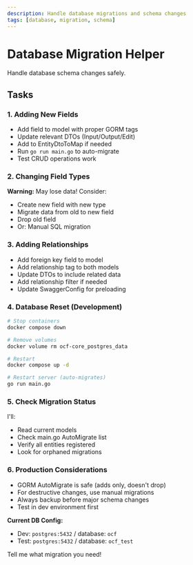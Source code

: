 ```yaml
---
description: Handle database migrations and schema changes
tags: [database, migration, schema]
---
```


# Database Migration Helper

Handle database schema changes safely.

## Tasks

### 1. Adding New Fields
- Add field to model with proper GORM tags
- Update relevant DTOs (Input/Output/Edit)
- Add to EntityDtoToMap if needed
- Run `go run main.go` to auto-migrate
- Test CRUD operations work

### 2. Changing Field Types
**Warning:** May lose data! Consider:
- Create new field with new type
- Migrate data from old to new field
- Drop old field
- Or: Manual SQL migration

### 3. Adding Relationships
- Add foreign key field to model
- Add relationship tag to both models
- Update DTOs to include related data
- Add relationship filter if needed
- Update SwaggerConfig for preloading

### 4. Database Reset (Development)
```bash
# Stop containers
docker compose down

# Remove volumes
docker volume rm ocf-core_postgres_data

# Restart
docker compose up -d

# Restart server (auto-migrates)
go run main.go
```

### 5. Check Migration Status
I'll:
- Read current models
- Check main.go AutoMigrate list
- Verify all entities registered
- Look for orphaned migrations

### 6. Production Considerations
- GORM AutoMigrate is safe (adds only, doesn't drop)
- For destructive changes, use manual migrations
- Always backup before major schema changes
- Test in dev environment first

**Current DB Config:**
- Dev: `postgres:5432` / database: `ocf`
- Test: `postgres:5432` / database: `ocf_test`

Tell me what migration you need!
